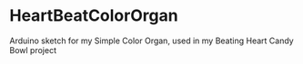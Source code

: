 # HeartBeatColorOrgan
Arduino sketch for my Simple Color Organ, used in my Beating Heart Candy Bowl project

